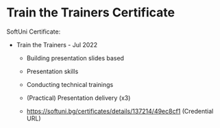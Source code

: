 # Train the Trainers Certificate
SoftUni Certificate:
- Train the Trainers - Jul 2022
    - Building presentation slides based
    - Presentation skills
    - Conducting technical trainings
    - (Practical) Presentation delivery (x3)

    - https://softuni.bg/certificates/details/137214/49ec8cf1 (Credential URL)
